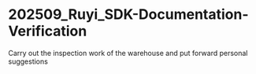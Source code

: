 # 202509_Ruyi_SDK-Documentation-Verification
Carry out the inspection work of the warehouse and put forward personal suggestions
